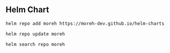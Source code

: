 ## Helm Chart

```shell
helm repo add moreh https://moreh-dev.github.io/helm-charts
```

```shell
helm repo update moreh
```

```shell
helm search repo moreh
```
